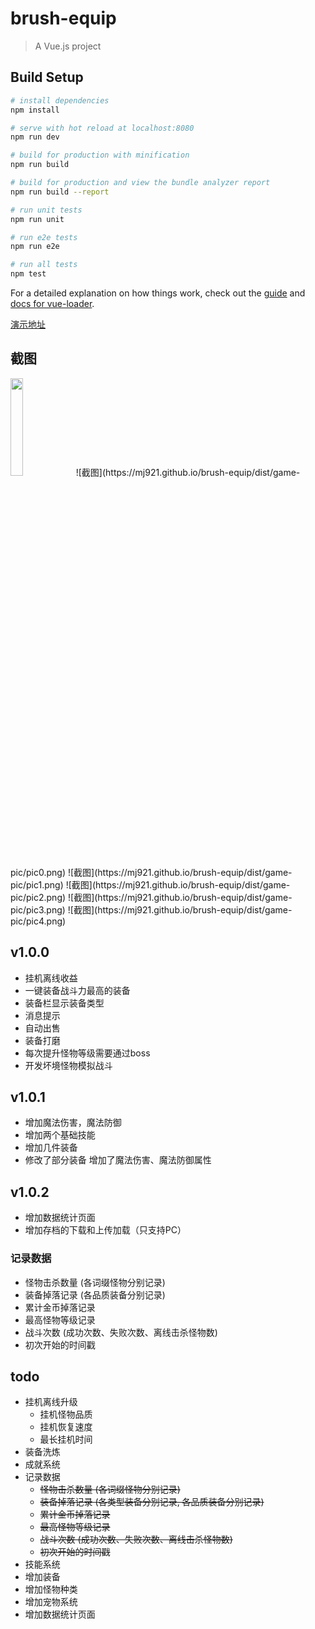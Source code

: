 # brush-equip

> A Vue.js project

## Build Setup

``` bash
# install dependencies
npm install

# serve with hot reload at localhost:8080
npm run dev

# build for production with minification
npm run build

# build for production and view the bundle analyzer report
npm run build --report

# run unit tests
npm run unit

# run e2e tests
npm run e2e

# run all tests
npm test
```

For a detailed explanation on how things work, check out the [guide](http://vuejs-templates.github.io/webpack/) and [docs for vue-loader](http://vuejs.github.io/vue-loader).

[演示地址](https://mj921.github.io/brush-equip/dist/index.html)

## 截图

<img src="https://mj921.github.io/brush-equip/dist/game-pic/pic0.png" width="20%">
![截图](https://mj921.github.io/brush-equip/dist/game-pic/pic0.png)
![截图](https://mj921.github.io/brush-equip/dist/game-pic/pic1.png)
![截图](https://mj921.github.io/brush-equip/dist/game-pic/pic2.png)
![截图](https://mj921.github.io/brush-equip/dist/game-pic/pic3.png)
![截图](https://mj921.github.io/brush-equip/dist/game-pic/pic4.png)

## v1.0.0

* 挂机离线收益
* 一键装备战斗力最高的装备
* 装备栏显示装备类型
* 消息提示
* 自动出售
* 装备打磨
* 每次提升怪物等级需要通过boss
* 开发坏境怪物模拟战斗

## v1.0.1

* 增加魔法伤害，魔法防御
* 增加两个基础技能
* 增加几件装备
* 修改了部分装备 增加了魔法伤害、魔法防御属性

## v1.0.2

* 增加数据统计页面
* 增加存档的下载和上传加载（只支持PC）

### 记录数据
* 怪物击杀数量 (各词缀怪物分别记录)
* 装备掉落记录 (各品质装备分别记录)
* 累计金币掉落记录
* 最高怪物等级记录
* 战斗次数 (成功次数、失败次数、离线击杀怪物数)
* 初次开始的时间戳

## todo

* 挂机离线升级
    * 挂机怪物品质
    * 挂机恢复速度
    * 最长挂机时间
* 装备洗炼
* 成就系统
* 记录数据
    * ~~怪物击杀数量 (各词缀怪物分别记录)~~
    * ~~装备掉落记录 (各类型装备分别记录, 各品质装备分别记录)~~
    * ~~累计金币掉落记录~~
    * ~~最高怪物等级记录~~
    * ~~战斗次数 (成功次数、失败次数、离线击杀怪物数)~~
    * ~~初次开始的时间戳~~
* 技能系统
* 增加装备
* 增加怪物种类
* 增加宠物系统
* 增加数据统计页面